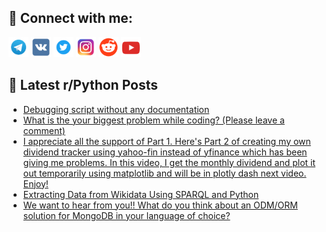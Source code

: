 ## 🔎 Connect with me:
[<img src="https://github.com/bullbesh/bullbesh/blob/main/images/Telegram.png" width="32" height="32" />](https://t.me/bullbesh)
[<img src="https://github.com/bullbesh/bullbesh/blob/main/images/VK.png" width="32" height="32" />](https://vk.com/bullbesh)
[<img src="https://github.com/bullbesh/bullbesh/blob/main/images/Twitter.png" width="32" height="32" />](https://twitter.com/bullbesh1)
[<img src="https://github.com/bullbesh/bullbesh/blob/main/images/Instagram.png" width="32" height="32" />](https://www.instagram.com/bullbesh)
[<img src="https://github.com/bullbesh/bullbesh/blob/main/images/Reddit.png" width="32" height="32" />](https://www.reddit.com/user/bullbesh)
[<img src="https://github.com/bullbesh/bullbesh/blob/main/images/YouTube.png" width="32" height="32" />](https://www.youtube.com/channel/UCtfjRs6uzgq5mfm8S06WTcg)

## 📕 Latest r/Python Posts
<!-- BLOG-POST-LIST:START -->
- [Debugging script without any documentation](https://www.reddit.com/r/Python/comments/123yxks/debugging_script_without_any_documentation/)
- [What is the your biggest problem while coding? &lpar;Please leave a comment&rpar;](https://www.reddit.com/r/Python/comments/123xkuf/what_is_the_your_biggest_problem_while_coding/)
- [I appreciate all the support of Part 1. Here&#39;s Part 2 of creating my own dividend tracker using yahoo-fin instead of yfinance which has been giving me problems. In this video, I get the monthly dividend and plot it out temporarily using matplotlib and will be in plotly dash next video. Enjoy!](https://www.reddit.com/r/Python/comments/123vzfz/i_appreciate_all_the_support_of_part_1_heres_part/)
- [Extracting Data from Wikidata Using SPARQL and Python](https://www.reddit.com/r/Python/comments/123vsh2/extracting_data_from_wikidata_using_sparql_and/)
- [We want to hear from you!! What do you think about an ODM/ORM solution for MongoDB in your language of choice?](https://www.reddit.com/r/Python/comments/123ur1v/we_want_to_hear_from_you_what_do_you_think_about/)
<!-- BLOG-POST-LIST:END -->

